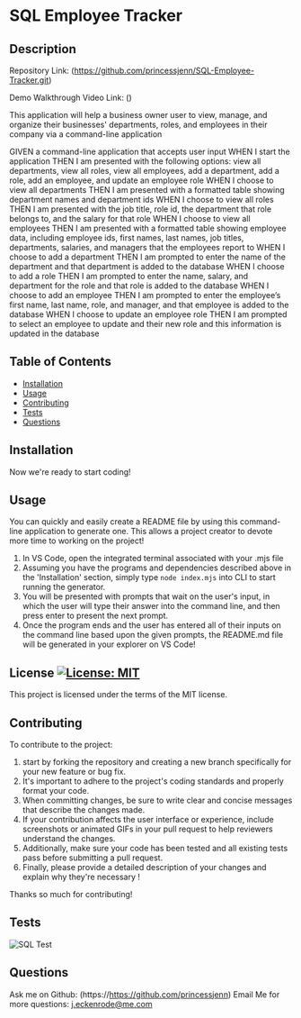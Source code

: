 # SQL Employee Tracker

## Description

Repository Link:
(https://github.com/princessjenn/SQL-Employee-Tracker.git)

Demo Walkthrough Video Link:
()

This application will help a business owner user to view, manage, and organize their businesses' departments, roles, and employees in their company via a command-line application

GIVEN a command-line application that accepts user input
WHEN I start the application
THEN I am presented with the following options: view all departments, view all roles, view all employees, add a department, add a role, add an employee, and update an employee role
WHEN I choose to view all departments
THEN I am presented with a formatted table showing department names and department ids
WHEN I choose to view all roles
THEN I am presented with the job title, role id, the department that role belongs to, and the salary for that role
WHEN I choose to view all employees
THEN I am presented with a formatted table showing employee data, including employee ids, first names, last names, job titles, departments, salaries, and managers that the employees report to
WHEN I choose to add a department
THEN I am prompted to enter the name of the department and that department is added to the database
WHEN I choose to add a role
THEN I am prompted to enter the name, salary, and department for the role and that role is added to the database
WHEN I choose to add an employee
THEN I am prompted to enter the employee’s first name, last name, role, and manager, and that employee is added to the database
WHEN I choose to update an employee role
THEN I am prompted to select an employee to update and their new role and this information is updated in the database 

## Table of Contents

- [Installation](#installation)
- [Usage](#usage)
- [Contributing](#contributing)
- [Tests](#tests)
- [Questions](#questions)



## Installation



Now we're ready to start coding!

## Usage

You can quickly and easily create a README file by using this command-line application to generate one. This allows a project creator to devote more time to working on the project!

1. In VS Code, open the integrated terminal associated with your .mjs file
2. Assuming you have the programs and dependencies described above in the 'Installation' section, simply type ```node index.mjs``` into CLI to start running the generator.
3. You will be presented with prompts that wait on the user's input, in which the user will type their answer into the command line, and then press enter to present the next prompt.
4. Once the program ends and the user has entered all of their inputs on the command line based upon the given prompts, the README.md file will be generated in your explorer on VS Code!


## License [![License: MIT](https://img.shields.io/badge/License-MIT-yellow.svg)](https://opensource.org/licenses/MIT)

This project is licensed under the terms of the MIT license.


## Contributing

To contribute to the project: 

1. start by forking the repository and creating a new branch specifically for your new feature or bug fix.
2. It's important to adhere to the project's coding standards and properly format your code.
3. When committing changes, be sure to write clear and concise messages that describe the changes made.
4. If your contribution affects the user interface or experience, include screenshots or animated GIFs in your pull request to help reviewers understand the changes. 
5. Additionally, make sure your code has been tested and all existing tests pass before submitting a pull request.
6. Finally, please provide a detailed description of your changes and explain why they're necessary !

Thanks so much for contributing! 



## Tests

 
![SQL Test](.png)

## Questions

Ask me on Github: (https://https://github.com/princessjenn)
Email Me for more questions: j.eckenrode@me.com
